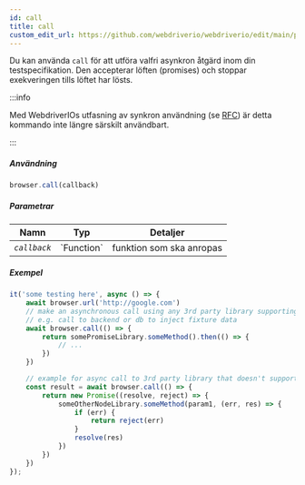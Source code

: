 ```yaml
---
id: call
title: call
custom_edit_url: https://github.com/webdriverio/webdriverio/edit/main/packages/webdriverio/src/commands/browser/call.ts
---
```


Du kan använda `call` för att utföra valfri asynkron åtgärd inom din testspecifikation.
Den accepterar löften (promises) och stoppar exekveringen tills löftet har lösts.

:::info

Med WebdriverIOs utfasning av synkron användning (se [RFC](https://github.com/webdriverio/webdriverio/discussions/6702))
är detta kommando inte längre särskilt användbart.

:::

##### Användning

```js
browser.call(callback)
```

##### Parametrar

<table>
  <thead>
    <tr>
      <th>Namn</th><th>Typ</th><th>Detaljer</th>
    </tr>
  </thead>
  <tbody>
    <tr>
      <td><code><var>callback</var></code></td>
      <td>`Function`</td>
      <td>funktion som ska anropas</td>
    </tr>
  </tbody>
</table>

##### Exempel

```js title="call.js"
it('some testing here', async () => {
    await browser.url('http://google.com')
    // make an asynchronous call using any 3rd party library supporting promises
    // e.g. call to backend or db to inject fixture data
    await browser.call(() => {
        return somePromiseLibrary.someMethod().then(() => {
            // ...
        })
    })

    // example for async call to 3rd party library that doesn't support promises
    const result = await browser.call(() => {
        return new Promise((resolve, reject) => {
            someOtherNodeLibrary.someMethod(param1, (err, res) => {
                if (err) {
                    return reject(err)
                }
                resolve(res)
            })
        })
    })
});
```